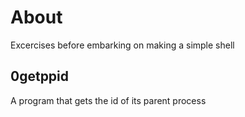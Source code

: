 # About
Excercises before embarking on making a simple shell

## 0getppid
A program that gets the id of its parent process

